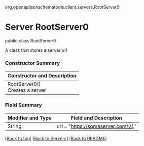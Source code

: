 org.openapijsonschematools.client.servers.RootServer0
# Server RootServer0
public class RootServer0

A class that stores a server url

### Constructor Summary
| Constructor and Description |
| --------------------------- |
| RootServer0()<br>Creates a server |

### Field Summary
| Modifier and Type | Field and Description |
| ----------------- | --------------------- |
| String            | url = "https://someserver.com/v1"     |

[[Back to top]](#top) [[Back to Servers]](../../README.md#Servers) [[Back to README]](../../README.md)
